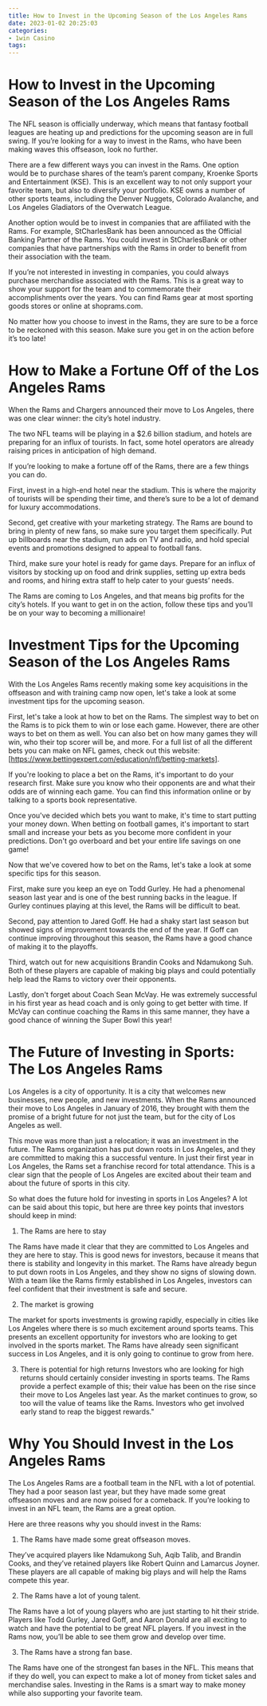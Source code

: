 ```yaml
---
title: How to Invest in the Upcoming Season of the Los Angeles Rams
date: 2023-01-02 20:25:03
categories:
- 1win Casino
tags:
---
```



#  How to Invest in the Upcoming Season of the Los Angeles Rams

The NFL season is officially underway, which means that fantasy football leagues are heating up and predictions for the upcoming season are in full swing. If you’re looking for a way to invest in the Rams, who have been making waves this offseason, look no further.

There are a few different ways you can invest in the Rams. One option would be to purchase shares of the team’s parent company, Kroenke Sports and Entertainment (KSE). This is an excellent way to not only support your favorite team, but also to diversify your portfolio. KSE owns a number of other sports teams, including the Denver Nuggets, Colorado Avalanche, and Los Angeles Gladiators of the Overwatch League.

Another option would be to invest in companies that are affiliated with the Rams. For example, StCharlesBank has been announced as the Official Banking Partner of the Rams. You could invest in StCharlesBank or other companies that have partnerships with the Rams in order to benefit from their association with the team.

If you’re not interested in investing in companies, you could always purchase merchandise associated with the Rams. This is a great way to show your support for the team and to commemorate their accomplishments over the years. You can find Rams gear at most sporting goods stores or online at shoprams.com.

No matter how you choose to invest in the Rams, they are sure to be a force to be reckoned with this season. Make sure you get in on the action before it’s too late!

#  How to Make a Fortune Off of the Los Angeles Rams

When the Rams and Chargers announced their move to Los Angeles, there was one clear winner: the city’s hotel industry.

The two NFL teams will be playing in a $2.6 billion stadium, and hotels are preparing for an influx of tourists. In fact, some hotel operators are already raising prices in anticipation of high demand.

If you’re looking to make a fortune off of the Rams, there are a few things you can do.

First, invest in a high-end hotel near the stadium. This is where the majority of tourists will be spending their time, and there’s sure to be a lot of demand for luxury accommodations.

Second, get creative with your marketing strategy. The Rams are bound to bring in plenty of new fans, so make sure you target them specifically. Put up billboards near the stadium, run ads on TV and radio, and hold special events and promotions designed to appeal to football fans.

Third, make sure your hotel is ready for game days. Prepare for an influx of visitors by stocking up on food and drink supplies, setting up extra beds and rooms, and hiring extra staff to help cater to your guests’ needs.

The Rams are coming to Los Angeles, and that means big profits for the city’s hotels. If you want to get in on the action, follow these tips and you’ll be on your way to becoming a millionaire!

#  Investment Tips for the Upcoming Season of the Los Angeles Rams

With the Los Angeles Rams recently making some key acquisitions in the offseason and with training camp now open, let's take a look at some investment tips for the upcoming season.

First, let's take a look at how to bet on the Rams. The simplest way to bet on the Rams is to pick them to win or lose each game. However, there are other ways to bet on them as well. You can also bet on how many games they will win, who their top scorer will be, and more. For a full list of all the different bets you can make on NFL games, check out this website: [https://www.bettingexpert.com/education/nfl/betting-markets].

If you're looking to place a bet on the Rams, it's important to do your research first. Make sure you know who their opponents are and what their odds are of winning each game. You can find this information online or by talking to a sports book representative.

Once you've decided which bets you want to make, it's time to start putting your money down. When betting on football games, it's important to start small and increase your bets as you become more confident in your predictions. Don't go overboard and bet your entire life savings on one game!

Now that we've covered how to bet on the Rams, let's take a look at some specific tips for this season.

First, make sure you keep an eye on Todd Gurley. He had a phenomenal season last year and is one of the best running backs in the league. If Gurley continues playing at this level, the Rams will be difficult to beat.

Second, pay attention to Jared Goff. He had a shaky start last season but showed signs of improvement towards the end of the year. If Goff can continue improving throughout this season, the Rams have a good chance of making it to the playoffs.

Third, watch out for new acquisitions Brandin Cooks and Ndamukong Suh. Both of these players are capable of making big plays and could potentially help lead the Rams to victory over their opponents.

Lastly, don't forget about Coach Sean McVay. He was extremely successful in his first year as head coach and is only going to get better with time. If McVay can continue coaching the Rams in this same manner, they have a good chance of winning the Super Bowl this year!

#  The Future of Investing in Sports: The Los Angeles Rams

Los Angeles is a city of opportunity. It is a city that welcomes new businesses, new people, and new investments. When the Rams announced their move to Los Angeles in January of 2016, they brought with them the promise of a bright future for not just the team, but for the city of Los Angeles as well.

This move was more than just a relocation; it was an investment in the future. The Rams organization has put down roots in Los Angeles, and they are committed to making this a successful venture. In just their first year in Los Angeles, the Rams set a franchise record for total attendance. This is a clear sign that the people of Los Angeles are excited about their team and about the future of sports in this city.

So what does the future hold for investing in sports in Los Angeles? A lot can be said about this topic, but here are three key points that investors should keep in mind:

1) The Rams are here to stay

The Rams have made it clear that they are committed to Los Angeles and they are here to stay. This is good news for investors, because it means that there is stability and longevity in this market. The Rams have already begun to put down roots in Los Angeles, and they show no signs of slowing down. With a team like the Rams firmly established in Los Angeles, investors can feel confident that their investment is safe and secure.

2) The market is growing

The market for sports investments is growing rapidly, especially in cities like Los Angeles where there is so much excitement around sports teams. This presents an excellent opportunity for investors who are looking to get involved in the sports market. The Rams have already seen significant success in Los Angeles, and it is only going to continue to grow from here.


  3) There is potential for high returns
Investors who are looking for high returns should certainly consider investing in sports teams. The Rams provide a perfect example of this; their value has been on the rise since their move to Los Angeles last year. As the market continues to grow, so too will the value of teams like the Rams. Investors who get involved early stand to reap the biggest rewards."

#  Why You Should Invest in the Los Angeles Rams

The Los Angeles Rams are a football team in the NFL with a lot of potential. They had a poor season last year, but they have made some great offseason moves and are now poised for a comeback. If you’re looking to invest in an NFL team, the Rams are a great option.

Here are three reasons why you should invest in the Rams:

1) The Rams have made some great offseason moves.

They’ve acquired players like Ndamukong Suh, Aqib Talib, and Brandin Cooks, and they’ve retained players like Robert Quinn and Lamarcus Joyner. These players are all capable of making big plays and will help the Rams compete this year.

2) The Rams have a lot of young talent.

The Rams have a lot of young players who are just starting to hit their stride. Players like Todd Gurley, Jared Goff, and Aaron Donald are all exciting to watch and have the potential to be great NFL players. If you invest in the Rams now, you’ll be able to see them grow and develop over time.

3) The Rams have a strong fan base.

The Rams have one of the strongest fan bases in the NFL. This means that if they do well, you can expect to make a lot of money from ticket sales and merchandise sales. Investing in the Rams is a smart way to make money while also supporting your favorite team.